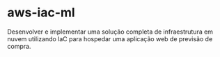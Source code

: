 # aws-iac-ml
Desenvolver e implementar uma solução completa de infraestrutura em nuvem utilizando laC para hospedar uma aplicação web de previsão de compra.
